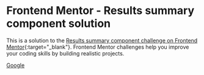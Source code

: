 # Frontend Mentor - Results summary component solution

This is a solution to the [Results summary component challenge on Frontend Mentor](https://www.frontendmentor.io/challenges/results-summary-component-CE_K6s0maV){:target="_blank"}. Frontend Mentor challenges help you improve your coding skills by building realistic projects. 

<a href="https://google.com" target="_blank">Google</a>
